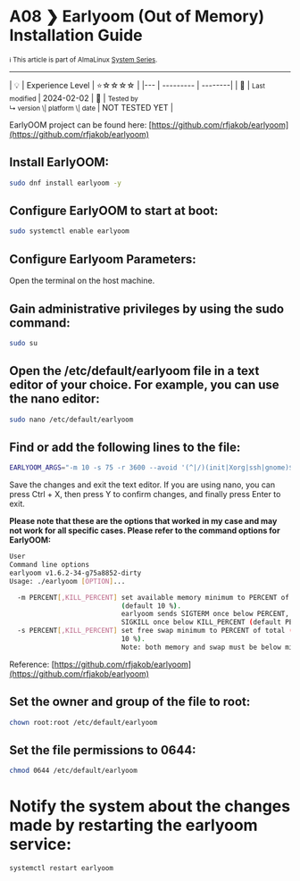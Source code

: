 # A08 ❯ Earlyoom (Out of Memory) Installation Guide

<small>ℹ️ This article is part of AlmaLinux [System Series](/series/).</small>

<hr>
| 💡 | Experience Level  | ⭐☆☆☆☆ |
|--- | --------- | --------|
| 📆 | <small>Last modified </small>| 2024-02-02
| 🔧 | <small>Tested by <br> ↳ version \| platform \| date </small>| NOT TESTED YET |

EarlyOOM project can be found here: [https://github.com/rfjakob/earlyoom](https://github.com/rfjakob/earlyoom)

## Install EarlyOOM:

```bash
sudo dnf install earlyoom -y
```

## Configure EarlyOOM to start at boot:

```bash
sudo systemctl enable earlyoom
```

## Configure Earlyoom Parameters:

Open the terminal on the host machine.

## Gain administrative privileges by using the sudo command:

```bash
sudo su
```

## Open the /etc/default/earlyoom file in a text editor of your choice. For example, you can use the nano editor:

```bash
sudo nano /etc/default/earlyoom
```

## Find or add the following lines to the file:

```bash
EARLYOOM_ARGS="-m 10 -s 75 -r 3600 --avoid '(^|/)(init|Xorg|ssh|gnome)$'"
```

Save the changes and exit the text editor. If you are using nano, you can press Ctrl + X, then press Y to confirm changes, and finally press Enter to exit.

**Please note that these are the options that worked in my case and may not work for all specific cases. Please refer to the command options for EarlyOOM:**

```bash
User
Command line options
earlyoom v1.6.2-34-g75a8852-dirty
Usage: ./earlyoom [OPTION]...

  -m PERCENT[,KILL_PERCENT] set available memory minimum to PERCENT of total
                            (default 10 %).
                            earlyoom sends SIGTERM once below PERCENT, then
                            SIGKILL once below KILL_PERCENT (default PERCENT/2).
  -s PERCENT[,KILL_PERCENT] set free swap minimum to PERCENT of total (default
                            10 %).
                            Note: both memory and swap must be below minimum for
```

Reference: [https://github.com/rfjakob/earlyoom](https://github.com/rfjakob/earlyoom)

## Set the owner and group of the file to root:

```bash
chown root:root /etc/default/earlyoom
```

## Set the file permissions to 0644:

```bash
chmod 0644 /etc/default/earlyoom
```

# Notify the system about the changes made by restarting the earlyoom service:

```bash
systemctl restart earlyoom
```
